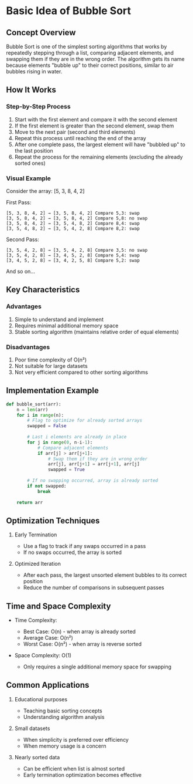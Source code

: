# Basic Idea of Bubble Sort

## Concept Overview
Bubble Sort is one of the simplest sorting algorithms that works by repeatedly stepping through a list, comparing adjacent elements, and swapping them if they are in the wrong order. The algorithm gets its name because elements "bubble up" to their correct positions, similar to air bubbles rising in water.

## How It Works

### Step-by-Step Process
1. Start with the first element and compare it with the second element
2. If the first element is greater than the second element, swap them
3. Move to the next pair (second and third elements)
4. Repeat this process until reaching the end of the array
5. After one complete pass, the largest element will have "bubbled up" to the last position
6. Repeat the process for the remaining elements (excluding the already sorted ones)

### Visual Example
Consider the array: [5, 3, 8, 4, 2]

First Pass:
```
[5, 3, 8, 4, 2] → [3, 5, 8, 4, 2] Compare 5,3: swap
[3, 5, 8, 4, 2] → [3, 5, 8, 4, 2] Compare 5,8: no swap
[3, 5, 8, 4, 2] → [3, 5, 4, 8, 2] Compare 8,4: swap
[3, 5, 4, 8, 2] → [3, 5, 4, 2, 8] Compare 8,2: swap
```

Second Pass:
```
[3, 5, 4, 2, 8] → [3, 5, 4, 2, 8] Compare 3,5: no swap
[3, 5, 4, 2, 8] → [3, 4, 5, 2, 8] Compare 5,4: swap
[3, 4, 5, 2, 8] → [3, 4, 2, 5, 8] Compare 5,2: swap
```

And so on...

## Key Characteristics

### Advantages
1. Simple to understand and implement
2. Requires minimal additional memory space
3. Stable sorting algorithm (maintains relative order of equal elements)

### Disadvantages
1. Poor time complexity of O(n²)
2. Not suitable for large datasets
3. Not very efficient compared to other sorting algorithms

## Implementation Example
```python
def bubble_sort(arr):
    n = len(arr)
    for i in range(n):
        # Flag to optimize for already sorted arrays
        swapped = False
        
        # Last i elements are already in place
        for j in range(0, n-i-1):
            # Compare adjacent elements
            if arr[j] > arr[j+1]:
                # Swap them if they are in wrong order
                arr[j], arr[j+1] = arr[j+1], arr[j]
                swapped = True
        
        # If no swapping occurred, array is already sorted
        if not swapped:
            break
            
    return arr
```

## Optimization Techniques

1. Early Termination
   - Use a flag to track if any swaps occurred in a pass
   - If no swaps occurred, the array is sorted

2. Optimized Iteration
   - After each pass, the largest unsorted element bubbles to its correct position
   - Reduce the number of comparisons in subsequent passes

## Time and Space Complexity

- Time Complexity:
  * Best Case: O(n) - when array is already sorted
  * Average Case: O(n²)
  * Worst Case: O(n²) - when array is reverse sorted

- Space Complexity: O(1)
  * Only requires a single additional memory space for swapping

## Common Applications

1. Educational purposes
   - Teaching basic sorting concepts
   - Understanding algorithm analysis

2. Small datasets
   - When simplicity is preferred over efficiency
   - When memory usage is a concern

3. Nearly sorted data
   - Can be efficient when list is almost sorted
   - Early termination optimization becomes effective
